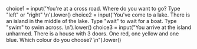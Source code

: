 choice1 = input('You\'re at a cross road. Where do you want to go? Type "left" or "right" \n').lower()
choice2 = input('You\'ve come to a lake. There is an island in the middle of the lake. Type "wait" to wait for a boat. Type "swim" to swim across. \n').lower()
 choice3 = input("You arrive at the island unharmed. There is a house with 3 doors. One red, one yellow and one blue. Which colour do you choose? \n").lower()